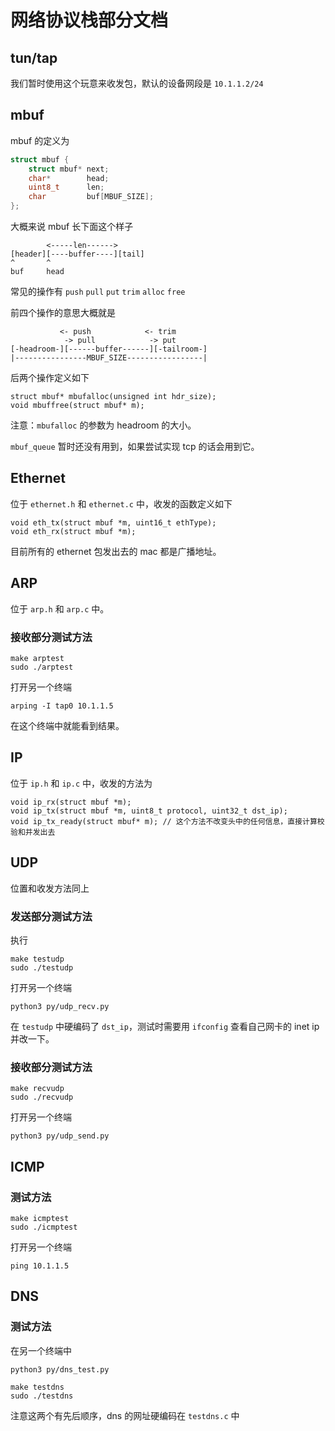 # 网络协议栈部分文档

## tun/tap

我们暂时使用这个玩意来收发包，默认的设备网段是 `10.1.1.2/24`

## mbuf

mbuf 的定义为

```c
struct mbuf {
    struct mbuf* next;
    char*        head;
    uint8_t      len;
    char         buf[MBUF_SIZE];
};
```

大概来说 mbuf 长下面这个样子

```
        <-----len------>
[header][----buffer----][tail]
^       ^
buf     head
```

常见的操作有 `push` `pull` `put` `trim` `alloc` `free` 

前四个操作的意思大概就是

```
           <- push            <- trim
            -> pull            -> put
[-headroom-][------buffer------][-tailroom-]
|----------------MBUF_SIZE-----------------|
```

后两个操作定义如下
```
struct mbuf* mbufalloc(unsigned int hdr_size);
void mbuffree(struct mbuf* m);
```

注意：`mbufalloc` 的参数为 headroom 的大小。

`mbuf_queue` 暂时还没有用到，如果尝试实现 tcp 的话会用到它。

## Ethernet

位于 `ethernet.h` 和 `ethernet.c` 中，收发的函数定义如下

```
void eth_tx(struct mbuf *m, uint16_t ethType);
void eth_rx(struct mbuf *m);
```

目前所有的 ethernet 包发出去的 mac 都是广播地址。

## ARP

位于 `arp.h` 和 `arp.c` 中。

### 接收部分测试方法

```
make arptest
sudo ./arptest
```

打开另一个终端

```
arping -I tap0 10.1.1.5
```

在这个终端中就能看到结果。



## IP

位于 `ip.h` 和 `ip.c` 中，收发的方法为

```
void ip_rx(struct mbuf *m);
void ip_tx(struct mbuf *m, uint8_t protocol, uint32_t dst_ip);
void ip_tx_ready(struct mbuf* m); // 这个方法不改变头中的任何信息，直接计算校验和并发出去
```

## UDP

位置和收发方法同上

### 发送部分测试方法

执行
```
make testudp
sudo ./testudp
```

打开另一个终端

```
python3 py/udp_recv.py
```

在 `testudp` 中硬编码了 `dst_ip`，测试时需要用 `ifconfig` 查看自己网卡的 inet ip 并改一下。

### 接收部分测试方法

```
make recvudp
sudo ./recvudp
```
打开另一个终端
```
python3 py/udp_send.py
```

## ICMP

### 测试方法

```
make icmptest
sudo ./icmptest
```
打开另一个终端
```
ping 10.1.1.5
```
## DNS

### 测试方法

在另一个终端中
```
python3 py/dns_test.py
```

```
make testdns
sudo ./testdns
```

注意这两个有先后顺序，dns 的网址硬编码在 `testdns.c` 中